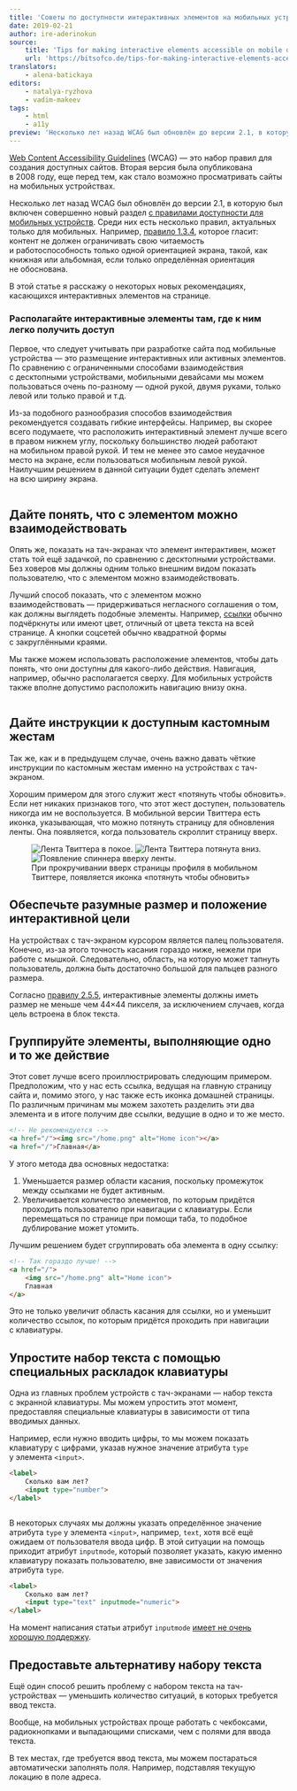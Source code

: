 ```yaml
---
title: 'Советы по доступности интерактивных элементов на мобильных устройствах'
date: 2019-02-21
author: ire-aderinokun
source:
    title: 'Tips for making interactive elements accessible on mobile devices'
    url: 'https://bitsofco.de/tips-for-making-interactive-elements-accessible-on-mobile-devices/'
translators:
    - alena-batickaya
editors:
    - natalya-ryzhova
    - vadim-makeev
tags:
    - html
    - a11y
preview: 'Несколько лет назад WCAG был обновлён до версии 2.1, в которую был включен совершенно новый раздел с правилами доступности для мобильных устройств. В этой статье я расскажу о некоторых новых рекомендациях, касающихся интерактивных элементов на странице.'
---
```


[Web Content Accessibility Guidelines](https://www.w3.org/TR/WCAG21/) (WCAG) — это набор правил для создания доступных сайтов. Вторая версия была опубликована в 2008 году, еще перед тем, как стало возможно просматривать сайты на мобильных устройствах.

Несколько лет назад WCAG был обновлён до версии 2.1, в которую был включен совершенно новый раздел [с правилами доступности для мобильных устройств](https://www.w3.org/TR/mobile-accessibility-mapping/). Среди них есть несколько правил, актуальных только для мобильных. Например, [правило 1.3.4](https://www.w3.org/TR/WCAG21/#orientation), которое гласит: контент не должен ограничивать свою читаемость и работоспособность только одной ориентацией экрана, такой, как книжная или альбомная, если только определённая ориентация не обоснована.

В этой статье я расскажу о некоторых новых рекомендациях, касающихся интерактивных элементов на странице.

### Располагайте интерактивные элементы там, где к ним легко получить доступ

Первое, что следует учитывать при разработке сайта под мобильные устройства — это размещение интерактивных или активных элементов. По сравнению с ограниченными способами взаимодействия с десктопными устройствами, мобильными девайсами мы можем пользоваться очень по-разному — одной рукой, двумя руками, только левой или только правой и т.д.

Из-за подобного разнообразия способов взаимодействия рекомендуется создавать гибкие интерфейсы. Например, вы скорее всего подумаете, что расположить интерактивный элемент лучше всего в правом нижнем углу, поскольку большинство людей работают на мобильном правой рукой. И тем не менее это самое неудачное место на экране, если пользоваться мобильным левой рукой. Наилучшим решением в данной ситуации будет сделать элемент на всю ширину экрана.

<img src="images/2.jpg" alt="">

## Дайте понять, что с элементом можно взаимодействовать

Опять же, показать на тач-экранах что элемент интерактивен, может стать той ещё задачкой, по сравнению с десктопными устройствами. Без ховеров мы должны одним только внешним видом показать пользователю, что с элементом можно взаимодействовать.

Лучший способ показать, что с элементом можно взаимодействовать — придерживаться негласного соглашения о том, как должны выглядеть подобные элементы. Например, [ссылки](https://bitsofco.de/tips-for-making-interactive-elements-accessible-on-mobile-devices/) обычно подчёркнуты или имеют цвет, отличный от цвета текста на всей странице. А кнопки соцсетей обычно квадратной формы с закруглёнными краями.

Мы также можем использовать расположение элементов, чтобы дать понять, что они доступны для какого-либо действия. Навигация, например, обычно располагается сверху. Для мобильных устройств также вполне допустимо расположить навигацию внизу окна.

<img src="images/3.jpg" alt="">

## Дайте инструкции к доступным кастомным жестам

Так же, как и в предыдущем случае, очень важно давать чёткие инструкции по кастомным жестам именно на устройствах с тач-экраном.

Хорошим примером для этого служит жест «потянуть чтобы обновить». Если нет никаких признаков того, что этот жест доступен, пользователь никогда им не воспользуется. В мобильной версии Твиттера есть иконка, указывающая, что можно потянуть страницу для обновления ленты. Она появляется, когда пользователь скроллит страницу вверх.

<figure>
    <img src="images/4.png" alt="Лента Твиттера в покое.">
    <img src="images/5.png" alt="Лента Твиттера потянута вниз.">
    <img src="images/6.png" alt="Появление спиннера вверху ленты.">
    <figcaption>При прокручивании вверх страницы профиля в мобильном Твиттере, появляется иконка «потянуть чтобы обновить»</figcaption>
</figure>

## Обеспечьте разумные размер и положение интерактивной цели

На устройствах с тач-экраном курсором является палец пользователя. Конечно, из-за этого точность касания гораздо ниже, нежели при работе с мышкой. Следовательно, область, на которую может тапнуть пользователь, должна быть достаточно большой для пальцев разного размера.

Согласно [правилу 2.5.5](https://www.w3.org/TR/WCAG21/#target-size), интерактивные элементы должны иметь размер не меньше чем 44×44 пикселя, за исключением случаев, когда цель встроена в блок текста.

## Группируйте элементы, выполняющие одно и то же действие

Этот совет лучше всего проиллюстрировать следующим примером. Предположим, что у нас есть ссылка, ведущая на главную страницу сайта и, помимо этого, у нас также есть иконка домашней страницы. По различным причинам мы можем захотеть разделить эти два элемента и в итоге получим две ссылки, ведущие в одно и то же место.

```html
<!-- Не рекомендуется -->
<a href="/"><img src="/home.png" alt="Home icon"></a>
<a href="/">Главная</a>
```

У этого метода два основных недостатка:

1. Уменьшается размер области касания, поскольку промежуток между ссылками не будет активным.
2. Увеличивается количество элементов, по которым придётся проходить пользователю при навигации с клавиатуры. Если перемещаться по странице при помощи таба, то подобное дублирование может утомить.

Лучшим решением будет сгруппировать оба элемента в одну ссылку:

```html
<!-- Так гораздо лучше! -->
<a href="/">
    <img src="/home.png" alt="Home icon">
    Главная
</a>
```

Это не только увеличит область касания для ссылки, но и уменьшит количество ссылок, по которым придётся проходить при навигации с клавиатуры.

## Упростите набор текста с помощью специальных раскладок клавиатуры

Одна из главных проблем устройств с тач-экранами — набор текста с экранной клавиатуры. Мы можем упростить этот момент, предоставляя специальные клавиатуры в зависимости от типа вводимых данных.

Например, если нужно вводить цифры, то мы можем показать клавиатуру с цифрами, указав нужное значение атрибута `type` у элемента `<input>`.

```html
<label>
    Сколько вам лет?
    <input type="number">
</label>
```

<img src="images/7.png" alt="">

В некоторых случаях мы должны указать определённое значение атрибута `type` у элемента `<input>`, например, `text`, хотя всё ещё ожидаем от пользователя ввода цифр. В этой ситуации на помощь приходит атрибут `inputmode`, который позволяет указать, какую именно клавиатуру показать пользователю, вне зависимости от значения атрибута `type`.

```html
<label>
    Сколько вам лет?
    <input type="text" inputmode="numeric">
</label>
```

На момент написания статьи атрибут `inputmode` [имеет не очень хорошую поддержку](https://caniuse.com/#feat=input-inputmode).

## Предоставьте альтернативу набору текста

Ещё один способ решить проблему с набором текста на тач-устройствах — уменьшить количество ситуаций, в которых требуется ввод текста.

Вообще, на мобильных устройствах проще работать с чекбоксами, радиокнопками и выпадающими списками, чем с полями для ввода текста.

В тех местах, где требуется ввод текста, мы можем постараться автоматически заполнять поля. Например, подставляя текущую локацию в поле адреса.
